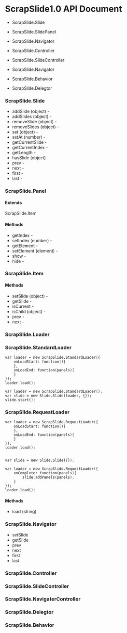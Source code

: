 ScrapSlide1.0 API Document
===============================================

* ScrapSlide.Slide
* ScrapSlide.SlidePanel
* ScrapSlide.Navigator

* ScrapSlide.Controller
* ScrapSlide.SlideController
* ScrapSlide.Navigator

* ScrapSlide.Behavior
* ScrapSlide.Delegtor


### ScrapSlide.Slide

* addSlide (object) - 
* addSlides (object) - 
* removeSlide (object) - 
* removeSlides (object) -
* set (object) - 
* setAt (number) - 
* getCurrentSlide - 
* getCurrentIndex - 
* getLength - 
* hasSlide (object) - 
* prev -
* next -
* first -
* last -


### ScrapSlide.Panel

#### Extends
ScrapSlide.Item

#### Methods

* getIndex - 
* setIndex (number) - 
* getElement - 
* setElement (element) - 
* show - 
* hide - 

### ScrapSlide.Item

#### Methods

* setSlide (object) - 
* getSlide - 
* isCurrent - 
* isChild (object) -
* prev - 
* next - 




### ScrapSlide.Loader

### ScrapSlide.StandardLoader

	var loader = new ScrapSlide.StandardLoader({
		onLoadStart: function(){
		},
		onLoadEnd: function(panels){
		}
	});
	loader.load();

	var loader = new ScrapSlide.StandardLoader();
	var slide = new Slide.Slide(loader, {});
	slide.start();


### ScrapSlide.RequestLoader

	var loader = new ScrapSlide.RequestLoader({
		onLoadStart: function(){
		},
		onLoadEnd: function(panels){
		}
	});
	loader.load();


	var slide = new Slide.Slide({});

	var loader = new ScrapSlide.RequestLoader({
		onComplete: function(panels){
			slide.addPanels(panels);
		}
	});
	loader.load();

#### Methods

* load (string)



### ScrapSlide.Navigator

* setSlide
* getSlide
* prev
* next
* first
* last

### ScrapSlide.Controller

### ScrapSlide.SlideController
### ScrapSlide.NavigaterController

### ScrapSlide.Delegtor


### ScrapSlide.Behavior
